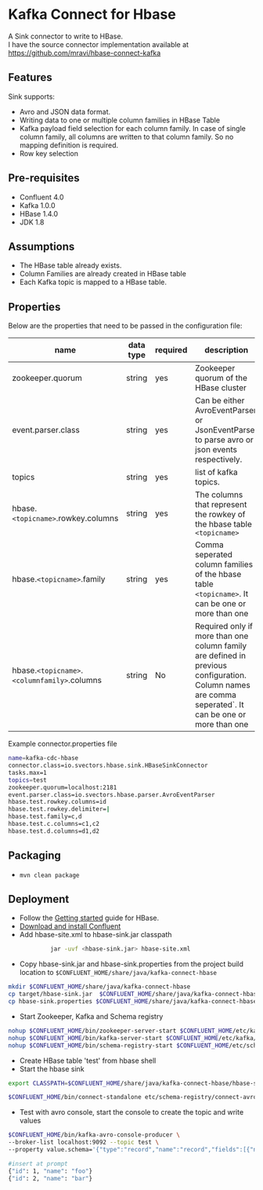 # Kafka Connect for Hbase

A Sink connector to write to HBase.  
I have the source connector implementation available at https://github.com/mravi/hbase-connect-kafka

## Features

Sink supports:

- Avro and JSON data format.
- Writing data to one or multiple column families in HBase Table
- Kafka payload field selection for each column family. In case of single column family, all columns are written to that column family. So no mapping definition is required.
- Row key selection

## Pre-requisites

- Confluent 4.0
- Kafka 1.0.0
- HBase 1.4.0
- JDK 1.8

## Assumptions

- The HBase table already exists.
- Column Families are already created in HBase table
- Each Kafka topic is mapped to a HBase table.

## Properties

Below are the properties that need to be passed in the configuration file:

| name                                         | data type | required | description                                                  |
| -------------------------------------------- | --------- | -------- | ------------------------------------------------------------ |
| zookeeper.quorum                             | string    | yes      | Zookeeper quorum of the HBase cluster                        |
| event.parser.class                           | string    | yes      | Can be either AvroEventParser or JsonEventParser to parse avro or json events respectively. |
| topics                                       | string    | yes      | list of kafka topics.                                        |
| hbase.`<topicname>`.rowkey.columns           | string    | yes      | The columns that represent the rowkey of the hbase table `<topicname>` |
| hbase.`<topicname>`.family                   | string    | yes      | Comma seperated column families of the hbase table `<topicname>`. It can be one or more than one |
| hbase.`<topicname>`.`<columnfamily>`.columns | string    | No       | Required only if more than one column family are defined in previous configuration. Column names are comma seperated`. It can be one or more than one |

Example connector.properties file

```bash
name=kafka-cdc-hbase
connector.class=io.svectors.hbase.sink.HBaseSinkConnector
tasks.max=1
topics=test
zookeeper.quorum=localhost:2181
event.parser.class=io.svectors.hbase.parser.AvroEventParser
hbase.test.rowkey.columns=id
hbase.test.rowkey.delimiter=|
hbase.test.family=c,d
hbase.test.c.columns=c1,c2
hbase.test.d.columns=d1,d2
```

## Packaging

- `mvn clean package`

## Deployment

- Follow the [Getting started](http://hbase.apache.org/book.html#standalone_dist) guide for HBase.
- [Download and install Confluent](http://www.confluent.io/)
- Add hbase-site.xml to hbase-sink.jar classpath 

```bash
			jar -uvf <hbase-sink.jar> hbase-site.xml
```

- Copy hbase-sink.jar and hbase-sink.properties from the project build location to `$CONFLUENT_HOME/share/java/kafka-connect-hbase`

```bash
mkdir $CONFLUENT_HOME/share/java/kafka-connect-hbase
cp target/hbase-sink.jar  $CONFLUENT_HOME/share/java/kafka-connect-hbase/
cp hbase-sink.properties $CONFLUENT_HOME/share/java/kafka-connect-hbase/
```

- Start Zookeeper, Kafka and Schema registry

```bash
nohup $CONFLUENT_HOME/bin/zookeeper-server-start $CONFLUENT_HOME/etc/kafka/zookeeper.properties &
nohup $CONFLUENT_HOME/bin/kafka-server-start $CONFLUENT_HOME/etc/kafka/server.properties &
nohup $CONFLUENT_HOME/bin/schema-registry-start $CONFLUENT_HOME/etc/schema-registry/schema-registry.properties &"
```

- Create HBase table 'test' from hbase shell
- Start the hbase sink

```bash
export CLASSPATH=$CONFLUENT_HOME/share/java/kafka-connect-hbase/hbase-sink.jar

$CONFLUENT_HOME/bin/connect-standalone etc/schema-registry/connect-avro-standalone.properties etc/kafka-connect-hbase/hbase-sink.properties
```

- Test with avro console, start the console to create the topic and write values

```bash
$CONFLUENT_HOME/bin/kafka-avro-console-producer \
--broker-list localhost:9092 --topic test \
--property value.schema='{"type":"record","name":"record","fields":[{"name":"id","type":"int"}, {"name":"name", "type": "string"}]}'
```

```bash
#insert at prompt
{"id": 1, "name": "foo"}
{"id": 2, "name": "bar"}
```